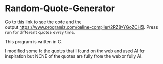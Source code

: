 # Random-Quote-Generator

Go to this link to see the code and the output:https://www.programiz.com/online-compiler/2RZ8vYGoZCH5l. Press run for different quotes evrey time.


This program is written in C.

I modified some fo the quotes that I found on the web and used AI for inspiration but NONE of the quotes are fully from the web or fully AI.
